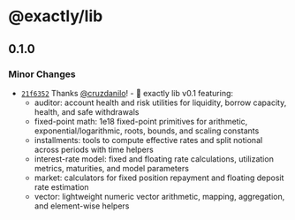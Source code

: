 # @exactly/lib

## 0.1.0

### Minor Changes

- [`21f6352`](https://github.com/exactly/lib/commit/21f6352f1f27d2b4ba9aebc26cc63c4e3fedd2ad) Thanks [@cruzdanilo](https://github.com/cruzdanilo)! - 🔖 exactly lib v0.1 featuring:
  - auditor: account health and risk utilities for liquidity, borrow capacity, health, and safe withdrawals
  - fixed-point math: 1e18 fixed-point primitives for arithmetic, exponential/logarithmic, roots, bounds, and scaling constants
  - installments: tools to compute effective rates and split notional across periods with time helpers
  - interest-rate model: fixed and floating rate calculations, utilization metrics, maturities, and model parameters
  - market: calculators for fixed position repayment and floating deposit rate estimation
  - vector: lightweight numeric vector arithmetic, mapping, aggregation, and element-wise helpers
